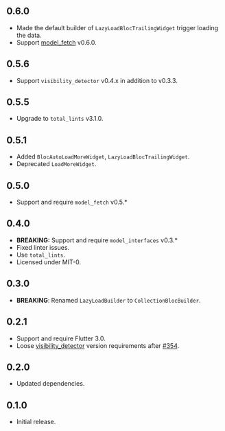 ## 0.6.0

* Made the default builder of `LazyLoadBlocTrailingWidget` trigger loading the data.
* Support [model_fetch](https://pub.dev/packages/model_fetch) v0.6.0.

## 0.5.6

* Support `visibility_detector` v0.4.x in addition to v0.3.3.

## 0.5.5

* Upgrade to `total_lints` v3.1.0.

## 0.5.1

* Added `BlocAutoLoadMoreWidget`, `LazyLoadBlocTrailingWidget`.
* Deprecated `LoadMoreWidget`.

## 0.5.0

* Support and require `model_fetch` v0.5.*

## 0.4.0

* **BREAKING:** Support and require `model_interfaces` v0.3.*
* Fixed linter issues.
* Use `total_lints`.
* Licensed under MIT-0.

## 0.3.0

* **BREAKING**: Renamed `LazyLoadBuilder` to `CollectionBlocBuilder`.

## 0.2.1

* Support and require Flutter 3.0.
* Loose [visibility_detector](https://pub.dev/packages/visibility_detector) version requirements after [#354](https://github.com/google/flutter.widgets/issues/354).

## 0.2.0

* Updated dependencies.

## 0.1.0

* Initial release.
